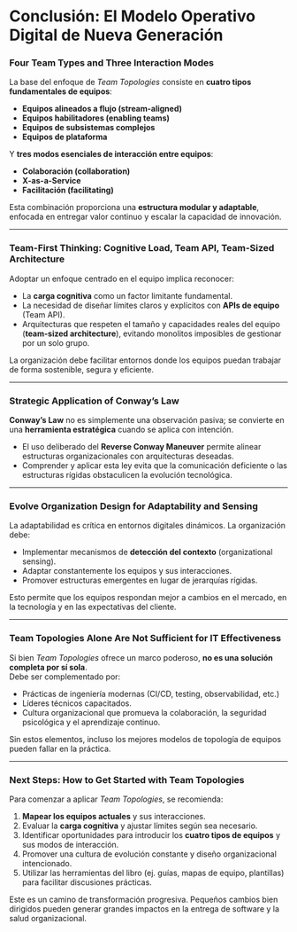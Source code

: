 # Conclusión: El Modelo Operativo Digital de Nueva Generación

### Four Team Types and Three Interaction Modes

La base del enfoque de *Team Topologies* consiste en **cuatro tipos fundamentales de equipos**:
- **Equipos alineados a flujo (stream-aligned)**
- **Equipos habilitadores (enabling teams)**
- **Equipos de subsistemas complejos**
- **Equipos de plataforma**

Y **tres modos esenciales de interacción entre equipos**:
- **Colaboración (collaboration)**
- **X-as-a-Service**
- **Facilitación (facilitating)**

Esta combinación proporciona una **estructura modular y adaptable**, enfocada en entregar valor continuo y escalar la capacidad de innovación.

---

### Team-First Thinking: Cognitive Load, Team API, Team-Sized Architecture

Adoptar un enfoque centrado en el equipo implica reconocer:

- La **carga cognitiva** como un factor limitante fundamental.
- La necesidad de diseñar límites claros y explícitos con **APIs de equipo** (Team API).
- Arquitecturas que respeten el tamaño y capacidades reales del equipo (**team-sized architecture**), evitando monolitos imposibles de gestionar por un solo grupo.

La organización debe facilitar entornos donde los equipos puedan trabajar de forma sostenible, segura y eficiente.

---

### Strategic Application of Conway’s Law

**Conway’s Law** no es simplemente una observación pasiva; se convierte en una **herramienta estratégica** cuando se aplica con intención.  
- El uso deliberado del **Reverse Conway Maneuver** permite alinear estructuras organizacionales con arquitecturas deseadas.
- Comprender y aplicar esta ley evita que la comunicación deficiente o las estructuras rígidas obstaculicen la evolución tecnológica.

---

### Evolve Organization Design for Adaptability and Sensing

La adaptabilidad es crítica en entornos digitales dinámicos. La organización debe:

- Implementar mecanismos de **detección del contexto** (organizational sensing).
- Adaptar constantemente los equipos y sus interacciones.
- Promover estructuras emergentes en lugar de jerarquías rígidas.

Esto permite que los equipos respondan mejor a cambios en el mercado, en la tecnología y en las expectativas del cliente.

---

### Team Topologies Alone Are Not Sufficient for IT Effectiveness

Si bien *Team Topologies* ofrece un marco poderoso, **no es una solución completa por sí sola**.  
Debe ser complementado por:

- Prácticas de ingeniería modernas (CI/CD, testing, observabilidad, etc.)
- Líderes técnicos capacitados.
- Cultura organizacional que promueva la colaboración, la seguridad psicológica y el aprendizaje continuo.

Sin estos elementos, incluso los mejores modelos de topología de equipos pueden fallar en la práctica.

---

### Next Steps: How to Get Started with Team Topologies

Para comenzar a aplicar *Team Topologies*, se recomienda:

1. **Mapear los equipos actuales** y sus interacciones.
2. Evaluar la **carga cognitiva** y ajustar límites según sea necesario.
3. Identificar oportunidades para introducir los **cuatro tipos de equipos** y sus modos de interacción.
4. Promover una cultura de evolución constante y diseño organizacional intencionado.
5. Utilizar las herramientas del libro (ej. guías, mapas de equipo, plantillas) para facilitar discusiones prácticas.

Este es un camino de transformación progresiva. Pequeños cambios bien dirigidos pueden generar grandes impactos en la entrega de software y la salud organizacional.
